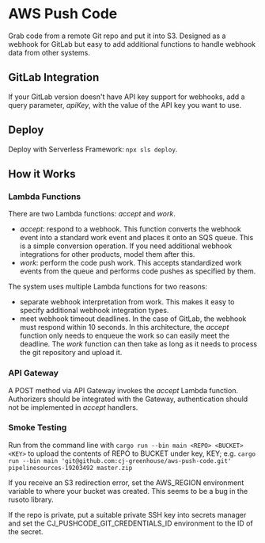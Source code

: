 # AWS Push Code

Grab code from a remote Git repo and put it into S3. Designed as a
webhook for GitLab but easy to add additional functions to handle
webhook data from other systems.

## GitLab Integration

If your GitLab version doesn't have API key support for webhooks,
add a query parameter, _apiKey_, with the value of the API key you
want to use.

## Deploy

Deploy with Serverless Framework: `npx sls deploy`.

## How it Works

### Lambda Functions

There are two Lambda functions: _accept_ and _work_.
- _accept_: respond to a webhook. This function converts the webhook
    event into a standard work event and places it onto an SQS queue.
    This is a simple conversion operation. If you need additional webhook
    integrations for other products, model them after this.
- _work_: perform the code push work. This accepts standardized work
    events from the queue and performs code pushes as specified by them.

The system uses multiple Lambda functions for two reasons:
- separate webhook interpretation from work. This makes it easy to
  specify additional webhook integration types.
- meet webhook timeout deadlines. In the case of GitLab, the webhook
  must respond within 10 seconds. In this architecture, the _accept_
  function only needs to enqueue the work so can easily meet the
  deadline. The _work_ function can then take as long as it needs
  to process the git repository and upload it.

### API Gateway

A POST method via API Gateway invokes the _accept_ Lambda function.
Authorizers should be integrated with the Gateway, authentication
should not be implemented in _accept_ handlers.

### Smoke Testing

Run from the command line with `cargo run --bin main <REPO> <BUCKET> <KEY>`
to upload the contents of REPO to BUCKET under key, KEY; e.g.
`cargo run --bin main 'git@github.com:cj-greenhouse/aws-push-code.git' pipelinesources-19203492 master.zip`

If you receive an S3 redirection error, set the AWS_REGION environment variable
to where your bucket was created. This seems to be a bug in the rusoto
library.

If the repo is private, put a suitable private SSH key into secrets manager
and set the CJ_PUSHCODE_GIT_CREDENTIALS_ID environment to the ID of the
secret.
